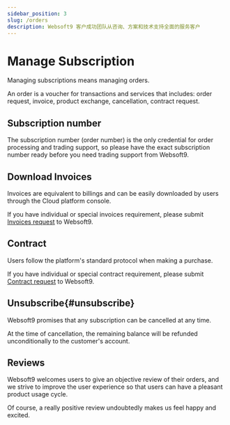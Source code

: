 ```yaml
---
sidebar_position: 3
slug: /orders
description: Websoft9 客户成功团队从咨询、方案和技术支持全面的服务客户
---
```



# Manage Subscription

Managing subscriptions means managing orders.   

An order is a voucher for transactions and services that includes: order request, invoice, product exchange, cancellation, contract request.  

## Subscription number

The subscription number (order number) is the only credential for order processing and trading support, so please have the exact subscription number ready before you need trading support from Websoft9.  

## Download Invoices

Invoices are equivalent to billings and can be easily downloaded by users through the Cloud platform console.  

If you have individual or special invoices requirement, please submit [Invoices request](https://www.websoft9.com/invoice) to Websoft9.

## Contract

Users follow the platform's standard protocol when making a purchase.  

If you have individual or special contract requirement, please submit [Contract request](https://www.websoft9.com/invoice) to Websoft9.

## Unsubscribe{#unsubscribe}

Websoft9 promises that any subscription can be cancelled at any time.   

At the time of cancellation, the remaining balance will be refunded unconditionally to the customer's account.   

## Reviews

Websoft9 welcomes users to give an objective review of their orders, and we strive to improve the user experience so that users can have a pleasant product usage cycle.   

Of course, a really positive review undoubtedly makes us feel happy and excited.